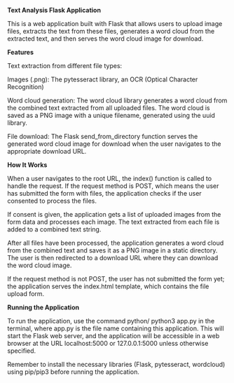**Text Analysis Flask Application**

This is a web application built with Flask that allows users to upload image files, extracts the text from these files, generates a word cloud from the extracted text, and then serves the word cloud image for download.

**Features**

Text extraction from different file types:

Images (.png): The pytesseract library, an OCR (Optical Character Recognition) 

Word cloud generation: The word cloud library generates a word cloud from the combined text extracted from all uploaded files. The word cloud is saved as a PNG image with a unique filename, generated using the uuid library.


File download: The Flask send_from_directory function serves the generated word cloud image for download when the user navigates to the appropriate download URL.

**How It Works**

When a user navigates to the root URL, the index() function is called to handle the request. If the request method is POST, which means the user has submitted the form with files, the application checks if the user consented to process the files.

If consent is given, the application gets a list of uploaded images from the form data and processes each image. The text extracted from each file is added to a combined text string.

After all files have been processed, the application generates a word cloud from the combined text and saves it as a PNG image in a static directory. The user is then redirected to a download URL where they can download the word cloud image.

If the request method is not POST, the user has not submitted the form yet; the application serves the index.html template, which contains the file upload form.

**Running the Application**

To run the application, use the command python/ python3 app.py in the terminal, where app.py is the file name containing this application. This will start the Flask web server, and the application will be accessible in a web browser at the URL localhost:5000 or 127.0.0.1:5000 unless otherwise specified.

Remember to install the necessary libraries (Flask, pytesseract, wordcloud) using pip/pip3 before running the application.

